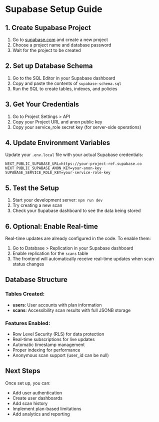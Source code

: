 # Supabase Setup Guide

## 1. Create Supabase Project

1. Go to [supabase.com](https://supabase.com) and create a new project
2. Choose a project name and database password
3. Wait for the project to be created

## 2. Set up Database Schema

1. Go to the SQL Editor in your Supabase dashboard
2. Copy and paste the contents of `supabase-schema.sql`
3. Run the SQL to create tables, indexes, and policies

## 3. Get Your Credentials

1. Go to Project Settings > API
2. Copy your Project URL and anon public key
3. Copy your service_role secret key (for server-side operations)

## 4. Update Environment Variables

Update your `.env.local` file with your actual Supabase credentials:

```env
NEXT_PUBLIC_SUPABASE_URL=https://your-project-ref.supabase.co
NEXT_PUBLIC_SUPABASE_ANON_KEY=your-anon-key
SUPABASE_SERVICE_ROLE_KEY=your-service-role-key
```

## 5. Test the Setup

1. Start your development server: `npm run dev`
2. Try creating a new scan
3. Check your Supabase dashboard to see the data being stored

## 6. Optional: Enable Real-time

Real-time updates are already configured in the code. To enable them:

1. Go to Database > Replication in your Supabase dashboard
2. Enable replication for the `scans` table
3. The frontend will automatically receive real-time updates when scan status changes

## Database Structure

### Tables Created:

- **users**: User accounts with plan information
- **scans**: Accessibility scan results with full JSONB storage

### Features Enabled:

- Row Level Security (RLS) for data protection
- Real-time subscriptions for live updates
- Automatic timestamp management
- Proper indexing for performance
- Anonymous scan support (user_id can be null)

## Next Steps

Once set up, you can:

- Add user authentication
- Create user dashboards
- Add scan history
- Implement plan-based limitations
- Add analytics and reporting

